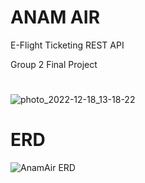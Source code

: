 # ANAM AIR
E-Flight Ticketing REST API

Group 2 Final Project
#
![photo_2022-12-18_13-18-22](https://user-images.githubusercontent.com/70531267/208605620-4345b788-aad4-4609-93c6-f9ff87dbed09.jpg)

# ERD

![AnamAir ERD](https://user-images.githubusercontent.com/70531267/210228595-1e5a8d8e-9dbb-45f6-8627-bb32aff193bb.png)
